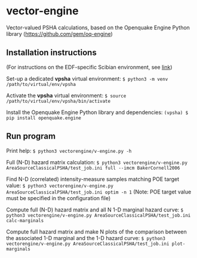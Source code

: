 # vector-engine #
Vector-valued PSHA calculations, based on the Openquake Engine Python library (https://github.com/gem/oq-engine)

## Installation instructions ##
(For instructions on the EDF-specific Scibian environment, see [link](./INSTALL_EDF.md))  
  
Set-up a dedicated __vpsha__ virtual environment:
`$ python3 -m venv /path/to/virtual/env/vpsha`

Activate the __vpsha__ virtual environment:
`$ source /path/to/virtual/env/vpsha/bin/activate`

Install the Openquake Engine Python library and dependencies:
`(vpsha) $ pip install openquake.engine`


## Run program ##
Print help:
`$ python3 vectorengine/v-engine.py -h`

Full (N-D) hazard matrix calculation:
`$ python3 vectorengine/v-engine.py AreaSourceClassicalPSHA/test_job.ini full --imcm BakerCornell2006`

Find N-D (correlated) intensity-measure samples matching POE target value:
`$ python3 vectorengine/v-engine.py AreaSourceClassicalPSHA/test_job.ini optim -n 1`
(Note: POE target value must be specified in the configuration file)

Compute full (N-D) hazard matrix and all N 1-D marginal hazard curve:
`$ python3 vectorengine/v-engine.py AreaSourceClassicalPSHA/test_job.ini calc-marginals`

Compute full hazard matrix and make N plots of the comparison between the associated 1-D marginal and the 1-D hazard curve:
`$ python3 vectorengine/v-engine.py AreaSourceClassicalPSHA/test_job.ini plot-marginals`
  
